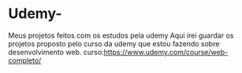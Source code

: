 # Udemy-
Meus projetos feitos com os estudos pela udemy 
Aqui irei guardar os projetos proposto pelo curso da udemy que estou fazendo sobre desenvolvimento web.
curso:https://www.udemy.com/course/web-completo/
